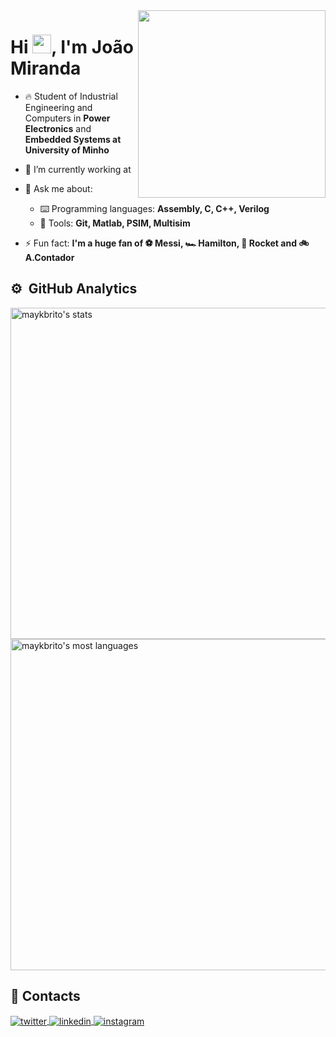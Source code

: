 <img align="right" width="300em" src="https://raw.githubusercontent.com/gist/JoaoMiranda-88237-UM/144d4fd40a136934b4171142cd722203/raw/84952138defba258f1a9659534532ee428bfbe89/githubcard.svg"/>
<h1 align="left">Hi <img src="https://raw.githubusercontent.com/kaueMarques/kaueMarques/master/hi.gif" height="30px">, I'm João Miranda</h1>
<!-- 
<p align="left"> <img src="https://komarev.com/ghpvc/?username=maykbrito&color=yellow" alt="Profile views" /> </p> 
-->

- 🔥 Student of Industrial Engineering and Computers in **Power Electronics** and **Embedded Systems at University of Minho**

- 🔭 I’m currently working at 

- 💬 Ask me about:
   - ⌨️ Programming languages: **Assembly, C, C++, Verilog**
   - 🔧 Tools: **Git, Matlab, PSIM, Multisim**

- ⚡ Fun fact: **I'm a huge fan of ⚽ Messi, 🏎️ Hamilton, 🎱 Rocket and 🚲 A.Contador**

## ⚙️ &nbsp;GitHub Analytics

<p align="left">
<img width="530em" src="https://github-readme-stats.vercel.app/api?username=JoaoMiranda-88237-UM&show_icons=true&theme=vision-friendly-dark" alt="maykbrito's stats"/>
<img width="530em" src="https://github-readme-stats.vercel.app/api/top-langs/?username=JoaoMiranda-88237-UM&layout=compact&theme=vision-friendly-dark" alt="maykbrito's most languages"/>
</p>

## 📱 Contacts

<a href="https://twitter.com/O_Joao_Miranda" target="_blank">
  <img align="center" src="https://img.shields.io/badge/-joaomiranda-05122A?style=flat&logo=twitter" alt="twitter"/>  
</a>
<a href="https://www.linkedin.com/in/joaop-miranda/" target="_blank">
  <img align="center" src="https://img.shields.io/badge/-joaomiranda-05122A?style=flat&logo=linkedin" alt="linkedin"/>
</a>
<a href="https://www.instagram.com/joao.miranda99/" target="_blank">
 <img align="center" src="https://img.shields.io/badge/-joaomiranda-05122A?style=flat&logo=instagram" alt="instagram"/>
</a>
</p>
